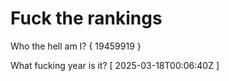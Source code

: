 # Fuck the rankings

Who the hell am I?
{ 19459919 }

What fucking year is it?
[ 2025-03-18T00:06:40Z ]
